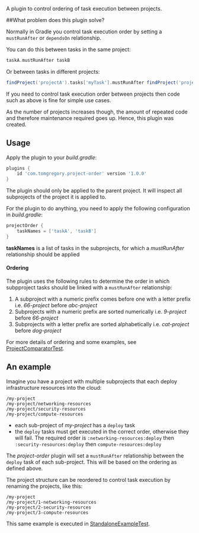 A plugin to control ordering of task execution between projects.

##What problem does this plugin solve?

Normally in Gradle you control task execution order by setting a `mustRunAfter` or `dependsOn` relationship. 

You can do this between tasks in the same project:

```groovy
taskA.mustRunAfter taskB
```

 Or between tasks in different projects:

```groovy
findProject('projectA').tasks['myTask'].mustRunAfter findProject('projectB').tasks['myTask']
```

If you need to control task execution order between projects then code such as above is fine for simple use cases.


As the number of projects increases though, the amount of repeated code and therefore maintenance required goes up.
Hence, this plugin was created. 

## Usage

Apply the plugin to your *build.gradle*:
```groovy
plugins {
    id 'com.tomgregory.project-order' version '1.0.0'
}
```
The plugin should only be applied to the parent project. It will inspect all subprojects of the project it is applied to.

For the plugin to do anything, you need to apply the following configuration in *build.gradle*:

```groovy
projectOrder {
    taskNames = ['taskA', 'taskB']
}
```
**taskNames** is a list of tasks in the subprojects, for which a *mustRunAfter* relationship should be applied

#### Ordering

The plugin uses the following rules to determine the order in which subpproject tasks should be linked with a `mustRunAfter` relationship:
1. A subproject with a numeric prefix comes before one with a letter prefix i.e. *66-project* before *abc-project*
1. Subprojects with a numeric prefix are sorted numerically i.e. *9-project* before *66-project*
1. Subprojects with a letter prefix are sorted alphabetically i.e. *cat-project* before *dog-project*

For more details of ordering and some examples, see [ProjectComparatorTest](src/test/groovy/com/tomgregory/plugins/projectorder/ProjectComparatorTest.groovy).

## An example

Imagine you have a project with multiple subprojects that each deploy infrastructure resources into the cloud:
```
/my-project
/my-project/networking-resources
/my-project/security-resources
/my-project/compute-resources
```
* each sub-project of *my-project* has a `deploy` task
* the `deploy` tasks must get executed in the correct order, otherwise they will fail. The required order is
`:networking-resources:deploy` then `:security-resources:deploy` then `compute-resources:deploy`  

The *project-order* plugin will set a `mustRunAfter` relationship between the `deploy` task of each sub-project. This will be based
on the ordering as defined above.

The project structure can be reordered to control task execution by renaming the projects, like this:

```
/my-project
/my-project/1-networking-resources
/my-project/2-security-resources
/my-project/3-compute-resources
```
This same example is executed in [StandaloneExampleTest](src/test/groovy/com/tomgregory/plugins/projectorder/StandaloneExampleTest.groovy).